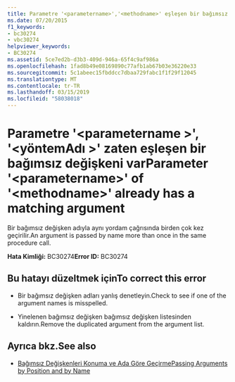 ```yaml
---
title: Parametre '<parametername>','<methodname>' eşleşen bir bağımsız değişken zaten var
ms.date: 07/20/2015
f1_keywords:
- bc30274
- vbc30274
helpviewer_keywords:
- BC30274
ms.assetid: 5ce7ed2b-d3b3-409d-946a-65f4c9af986a
ms.openlocfilehash: 1fad8b49e08169890c77afb1ab67b03e36220e33
ms.sourcegitcommit: 5c1abeec15fbddcc7dbaa729fabc1f1f29f12045
ms.translationtype: MT
ms.contentlocale: tr-TR
ms.lasthandoff: 03/15/2019
ms.locfileid: "58038018"
---
```

# <a name="parameter-parametername-of-methodname-already-has-a-matching-argument"></a><span data-ttu-id="b5c32-102">Parametre '\<parametername >', '\<yöntemAdı >' zaten eşleşen bir bağımsız değişkeni var</span><span class="sxs-lookup"><span data-stu-id="b5c32-102">Parameter '\<parametername>' of '\<methodname>' already has a matching argument</span></span>
<span data-ttu-id="b5c32-103">Bir bağımsız değişken adıyla aynı yordam çağrısında birden çok kez geçirilir.</span><span class="sxs-lookup"><span data-stu-id="b5c32-103">An argument is passed by name more than once in the same procedure call.</span></span>  
  
 <span data-ttu-id="b5c32-104">**Hata Kimliği:** BC30274</span><span class="sxs-lookup"><span data-stu-id="b5c32-104">**Error ID:** BC30274</span></span>  
  
## <a name="to-correct-this-error"></a><span data-ttu-id="b5c32-105">Bu hatayı düzeltmek için</span><span class="sxs-lookup"><span data-stu-id="b5c32-105">To correct this error</span></span>  
  
-   <span data-ttu-id="b5c32-106">Bir bağımsız değişken adları yanlış denetleyin.</span><span class="sxs-lookup"><span data-stu-id="b5c32-106">Check to see if one of the argument names is misspelled.</span></span>  
  
-   <span data-ttu-id="b5c32-107">Yinelenen bağımsız değişken bağımsız değişken listesinden kaldırın.</span><span class="sxs-lookup"><span data-stu-id="b5c32-107">Remove the duplicated argument from the argument list.</span></span>  
  
## <a name="see-also"></a><span data-ttu-id="b5c32-108">Ayrıca bkz.</span><span class="sxs-lookup"><span data-stu-id="b5c32-108">See also</span></span>

- [<span data-ttu-id="b5c32-109">Bağımsız Değişkenleri Konuma ve Ada Göre Geçirme</span><span class="sxs-lookup"><span data-stu-id="b5c32-109">Passing Arguments by Position and by Name</span></span>](../../visual-basic/programming-guide/language-features/procedures/passing-arguments-by-position-and-by-name.md)
